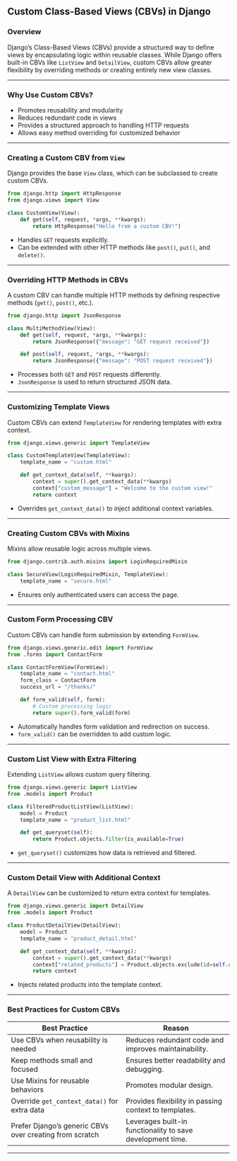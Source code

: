 ## **Custom Class-Based Views (CBVs) in Django**  

### **Overview**  
Django’s Class-Based Views (CBVs) provide a structured way to define views by encapsulating logic within reusable classes. While Django offers built-in CBVs like `ListView` and `DetailView`, custom CBVs allow greater flexibility by overriding methods or creating entirely new view classes.

---

### **Why Use Custom CBVs?**  
- Promotes reusability and modularity  
- Reduces redundant code in views  
- Provides a structured approach to handling HTTP requests  
- Allows easy method overriding for customized behavior  

---

### **Creating a Custom CBV from `View`**  
Django provides the base `View` class, which can be subclassed to create custom CBVs.  

```python
from django.http import HttpResponse
from django.views import View

class CustomView(View):
    def get(self, request, *args, **kwargs):
        return HttpResponse("Hello from a custom CBV!")
```
- Handles `GET` requests explicitly.  
- Can be extended with other HTTP methods like `post()`, `put()`, and `delete()`.  

---

### **Overriding HTTP Methods in CBVs**  
A custom CBV can handle multiple HTTP methods by defining respective methods (`get()`, `post()`, etc.).  

```python
from django.http import JsonResponse

class MultiMethodView(View):
    def get(self, request, *args, **kwargs):
        return JsonResponse({"message": "GET request received"})

    def post(self, request, *args, **kwargs):
        return JsonResponse({"message": "POST request received"})
```
- Processes both `GET` and `POST` requests differently.  
- `JsonResponse` is used to return structured JSON data.  

---

### **Customizing Template Views**  
Custom CBVs can extend `TemplateView` for rendering templates with extra context.  

```python
from django.views.generic import TemplateView

class CustomTemplateView(TemplateView):
    template_name = "custom.html"

    def get_context_data(self, **kwargs):
        context = super().get_context_data(**kwargs)
        context["custom_message"] = "Welcome to the custom view!"
        return context
```
- Overrides `get_context_data()` to inject additional context variables.  

---

### **Creating Custom CBVs with Mixins**  
Mixins allow reusable logic across multiple views.  

```python
from django.contrib.auth.mixins import LoginRequiredMixin

class SecureView(LoginRequiredMixin, TemplateView):
    template_name = "secure.html"
```
- Ensures only authenticated users can access the page.  

---

### **Custom Form Processing CBV**  
Custom CBVs can handle form submission by extending `FormView`.  

```python
from django.views.generic.edit import FormView
from .forms import ContactForm

class ContactFormView(FormView):
    template_name = "contact.html"
    form_class = ContactForm
    success_url = "/thanks/"

    def form_valid(self, form):
        # Custom processing logic
        return super().form_valid(form)
```
- Automatically handles form validation and redirection on success.  
- `form_valid()` can be overridden to add custom logic.  

---

### **Custom List View with Extra Filtering**  
Extending `ListView` allows custom query filtering.  

```python
from django.views.generic import ListView
from .models import Product

class FilteredProductListView(ListView):
    model = Product
    template_name = "product_list.html"

    def get_queryset(self):
        return Product.objects.filter(is_available=True)
```
- `get_queryset()` customizes how data is retrieved and filtered.  

---

### **Custom Detail View with Additional Context**  
A `DetailView` can be customized to return extra context for templates.  

```python
from django.views.generic import DetailView
from .models import Product

class ProductDetailView(DetailView):
    model = Product
    template_name = "product_detail.html"

    def get_context_data(self, **kwargs):
        context = super().get_context_data(**kwargs)
        context["related_products"] = Product.objects.exclude(id=self.object.id)[:5]
        return context
```
- Injects related products into the template context.  

---

### **Best Practices for Custom CBVs**  
| Best Practice | Reason |
|--------------|--------|
| Use CBVs when reusability is needed | Reduces redundant code and improves maintainability. |
| Keep methods small and focused | Ensures better readability and debugging. |
| Use Mixins for reusable behaviors | Promotes modular design. |
| Override `get_context_data()` for extra data | Provides flexibility in passing context to templates. |
| Prefer Django’s generic CBVs over creating from scratch | Leverages built-in functionality to save development time. |

---